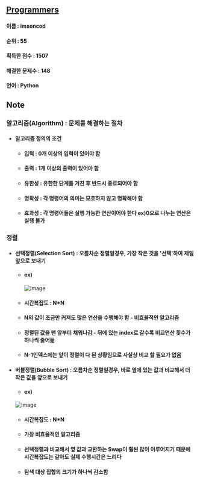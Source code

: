 ## [Programmers](https://www.welcomekakao.com/learn/challenges)
#### 이름 : imsoncod
#### 순위 : 55
#### 흭득한 점수 : 1507
#### 해결한 문제수 : 148
#### 언어 : Python

## Note
### 알고리즘(Algorithm) : 문제를 해결하는 절차
* #### 알고리즘 정의의 조건
  * #### 입력 : 0개 이상의 입력이 있어야 함
  * #### 출력 : 1개 이상의 출력이 있어야 함
  * #### 유한성 : 유한한 단계를 거친 후 반드시 종료되어야 함
  * #### 명확성 : 각 명령어의 의미는 모호하지 않고 명확해야 함
  * #### 효과성 : 각 명령어들은 실행 가능한 연산이어야 한다 ex)0으로 나누는 연산은 실행 불가

### 정렬
* #### 선택정렬(Selection Sort) : 오름차순 정렬일경우, 가장 작은 것을 '선택'하여 제일 앞으로 보내기
  * #### ex)
    ![image](https://user-images.githubusercontent.com/48934537/77055826-e7dafc80-6a14-11ea-85b1-25b1adaff15b.png)
  * #### 시간복잡도 : N*N
  * #### N의 값이 조금만 커져도 많은 연산을 수행해야 함 - 비효율적인 알고리즘
  * #### 정렬된 값을 맨 앞부터 채워나감 - 뒤에 있는 index로 갈수록 비교연산 횟수가 하나씩 줄어듦
  * #### N-1인덱스에는 앞이 정렬이 다 된 상황임으로 사실상 비교 할 필요가 없음
  
* #### 버블정렬(Bubble Sort) : 오름차순 정렬일경우, 바로 옆에 있는 값과 비교해서 더 작은 값을 앞으로 보내기
  * #### ex)
   ![image](https://user-images.githubusercontent.com/48934537/77069970-bd953900-6a2c-11ea-9784-6332b36936a0.png)
  * #### 시간복잡도 : N*N
  * #### 가장 비효율적인 알고리즘
  * #### 선택정렬과 비교해서 옆 값과 교환하는 Swap이 훨씬 많이 이루어지기 때문에 시간복잡도는 같아도 실제 수행시간은 느리다
  * #### 탐색 대상 집합의 크기가 하나씩 감소함
